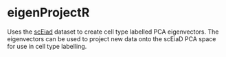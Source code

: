 # eigenProjectR

Uses the [scEiad](plae.nei.nih.gov) dataset to create cell type labelled PCA eigenvectors. The eigenvectors can be used to project new data onto the scEiaD PCA space for use in cell type labelling.
